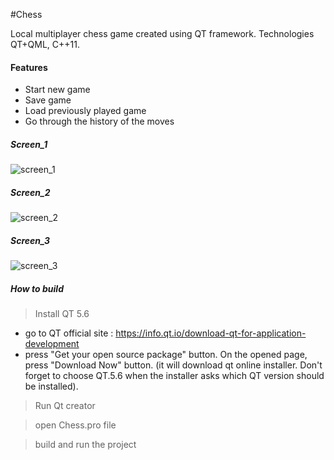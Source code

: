 #Chess

Local multiplayer chess game created using QT framework. Technologies QT+QML, C++11.

#### Features
- Start new game
- Save game 
- Load previously played game
- Go through the history of the moves

##### Screen_1
![screen_1](https://i.imgur.com/4od2Vnu.png)
##### Screen_2
![screen_2](https://i.imgur.com/15MIKCo.png)
##### Screen_3
![screen_3](https://i.imgur.com/BS1k4Zb.png)
##### How to build

>Install QT 5.6
 - go to QT official site : https://info.qt.io/download-qt-for-application-development
 - press "Get your open source package" button. On the opened page, press "Download Now" button. (it will download qt online installer. Don't forget to choose QT.5.6 when the installer asks which QT version should be installed).

>Run Qt creator

>open Chess.pro file

>build and run the project
